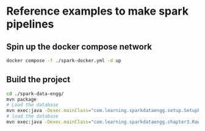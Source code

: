 # Reference examples to make spark pipelines

## Spin up the docker compose network

```sh 
docker compose -f ./spark-docker.yml -d up
```

## Build the project

```sh 
cd ./spark-data-engg/
mvn package 
# Load the database 
mvn exec:java -Dexec.mainClass="com.learning.sparkdataengg.setup.SetupPrerequisites"
# load the database 
mvn exec:java -Dexec.mainClass="com.learning.sparkdataengg.chapter3.RawStockDataGenerator"

```
